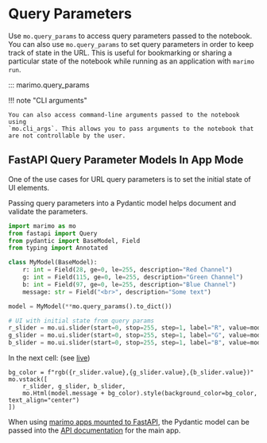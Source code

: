 # Query Parameters

Use `mo.query_params` to access query parameters passed to the notebook. You
can also use `mo.query_params` to set query parameters in order to keep track
of state in the URL. This is useful for bookmarking or sharing a particular
state of the notebook while running as an application with `marimo run`.

::: marimo.query_params

!!! note "CLI arguments"

    You can also access command-line arguments passed to the notebook using
    `mo.cli_args`. This allows you to pass arguments to the notebook that are not controllable by the user.


## FastAPI Query Parameter Models In App Mode

One of the use cases for URL query parameters is to set the initial state of UI elements.

Passing query parameters into a Pydantic model helps document and validate the parameters.


```python
import marimo as mo
from fastapi import Query
from pydantic import BaseModel, Field
from typing import Annotated

class MyModel(BaseModel):
    r: int = Field(28, ge=0, le=255, description="Red Channel")
    g: int = Field(115, ge=0, le=255, description="Green Channel")
    b: int = Field(97, ge=0, le=255, description="Blue Channel")
    message: str = Field("<br>", description="Some text")

model = MyModel(**mo.query_params().to_dict())

# UI with initial state from query params
r_slider = mo.ui.slider(start=0, stop=255, step=1, label="R", value=model.r)
g_slider = mo.ui.slider(start=0, stop=255, step=1, label="G", value=model.g)
b_slider = mo.ui.slider(start=0, stop=255, step=1, label="B", value=model.b)
```

In the next cell: (see [live](https://marimo.app/l/03egkc?g=255))
```
bg_color = f"rgb({r_slider.value},{g_slider.value},{b_slider.value})"
mo.vstack([
    r_slider, g_slider, b_slider,
    mo.Html(model.message + bg_color).style(background_color=bg_color, text_align="center")
])
```

When using [marimo apps mounted to FastAPI](../guides/deploying/programmatically.md), the Pydantic model can be passed into the [API documentation](https://fastapi.tiangolo.com/tutorial/query-param-models/) for the main app.